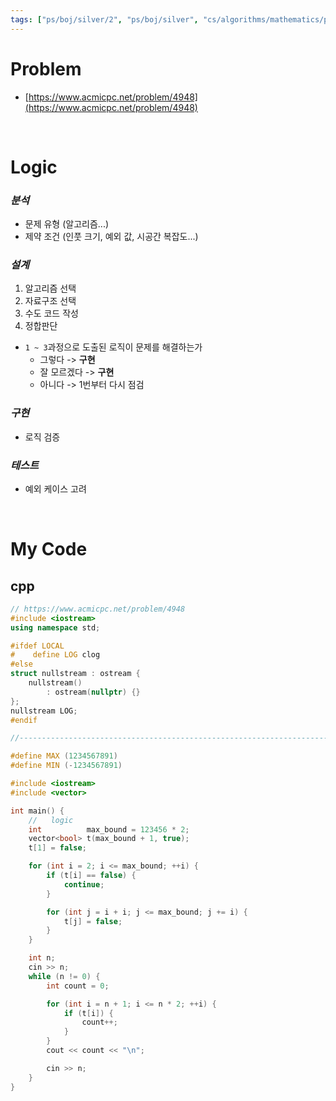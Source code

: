 ```yaml
---
tags: ["ps/boj/silver/2", "ps/boj/silver", "cs/algorithms/mathematics/ps","cs/algorithms/number-theory/ps","cs/algorithms/primality-test/ps","cs/algorithms/sieve-of-eratosthenes/ps"]
---
```


# Problem
- [https://www.acmicpc.net/problem/4948](https://www.acmicpc.net/problem/4948)

<br/>

# Logic

### *분석*
- 문제 유형 (알고리즘...)
- 제약 조건 (인풋 크기, 예외 값, 시공간 복잡도...)

### *설계*
1. 알고리즘 선택
2. 자료구조 선택
3. 수도 코드 작성
4. 정합판단
  - `1 ~ 3`과정으로 도출된 로직이 문제를 해결하는가
    - 그렇다 -> **구현**
    - 잘 모르겠다 -> **구현**
    - 아니다 -> 1번부터 다시 점검

### *구현*
- 로직 검증

### *테스트*
- 예외 케이스 고려

<br/>

# My Code
## cpp
```cpp title="boj/4948.cpp"
// https://www.acmicpc.net/problem/4948
#include <iostream>
using namespace std;

#ifdef LOCAL
#    define LOG clog
#else
struct nullstream : ostream {
    nullstream()
        : ostream(nullptr) {}
};
nullstream LOG;
#endif

//--------------------------------------------------------------------------------------------------

#define MAX (1234567891)
#define MIN (-1234567891)

#include <iostream>
#include <vector>

int main() {
    //   logic
    int          max_bound = 123456 * 2;
    vector<bool> t(max_bound + 1, true);
    t[1] = false;

    for (int i = 2; i <= max_bound; ++i) {
        if (t[i] == false) {
            continue;
        }

        for (int j = i + i; j <= max_bound; j += i) {
            t[j] = false;
        }
    }

    int n;
    cin >> n;
    while (n != 0) {
        int count = 0;

        for (int i = n + 1; i <= n * 2; ++i) {
            if (t[i]) {
                count++;
            }
        }
        cout << count << "\n";

        cin >> n;
    }
}

```
